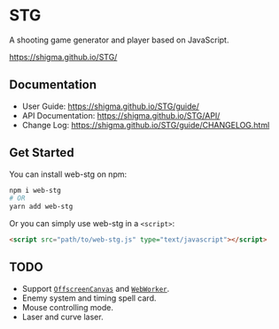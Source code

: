 # STG

A shooting game generator and player based on JavaScript.

https://shigma.github.io/STG/

## Documentation

- User Guide: https://shigma.github.io/STG/guide/
- API Documentation: https://shigma.github.io/STG/API/
- Change Log: https://shigma.github.io/STG/guide/CHANGELOG.html

## Get Started

You can install web-stg on npm:

```bash
npm i web-stg
# OR
yarn add web-stg
```

Or you can simply use web-stg in a `<script>`:

```html
<script src="path/to/web-stg.js" type="text/javascript"></script>
```

## TODO

- Support [`OffscreenCanvas`](https://developer.mozilla.org/en-US/docs/Web/API/OffscreenCanvas) and [`WebWorker`](https://developer.mozilla.org/en-US/docs/Web/API/Web_Workers_API).
- Enemy system and timing spell card.
- Mouse controlling mode.
- Laser and curve laser.
